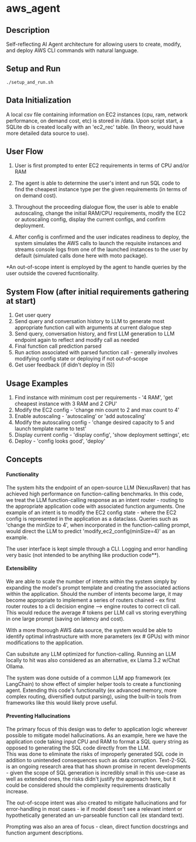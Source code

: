 # aws_agent

## Description

Self-reflecting AI Agent architecture for allowing users to create, modify, and deploy AWS CLI commands with natural language.


## Setup and Run 

```
./setup_and_run.sh
```

## Data Initialization
A local csv file containing information on EC2 instances (cpu, ram, network performance, on demand cost, etc) is stored in /data.
Upon script start, a SQLite db is created locally with an 'ec2_rec' table.
(In theory, would have more detailed data source to use). 


## User Flow
1. User is first prompted to enter EC2 requirements in terms of CPU and/or RAM

2. The agent is able to determine the user's intent and run SQL code to find the cheapest instance type per the given requirements (in terms of on demand cost).

3. Throughout the proceeding dialogue flow, the user is able to enable autoscaling, change the initial RAM/CPU requirements, modify the EC2 or autoscaling config, display the current configs, and confirm deployment.

4. After config is confirmed and the user indicates readiness to deploy, the system simulates the AWS calls to launch the requisite instances and streams console logs from one of the launched instances to the user by default (simulated calls done here with moto package).

*An out-of-scope intent is employed by the agent to handle queries by the user outside the covered fucntionality. 

## System Flow (after initial requirements gathering at start)
1. Get user query
2. Send query and conversation history to LLM to generate most appropriate function call with arguments at current dialogue step
3. Send query, conversation history, and first LLM generation to LLM endpoint again to reflect and modify call as needed
4. Final function call prediction parsed
5. Run action associated with parsed function call - generally involves modifying config state or deploying if not out-of-scope
6. Get user feedback (if didn't deploy in (5))

## Usage Examples

1. Find instance with minimum cost per requirements - '4 RAM', 'get cheapest instance with 3 RAM and 2 CPU'
2. Modify the EC2 config - 'change min count to 2 and max count to 4' 
3. Enable autoscaling - 'autoscaling' or 'add autoscaling'
4. Modify the autoscaling config - 'change desired capacity to 5 and launch template name to test'
5. Display current config - 'display config', 'show deployment settings', etc
6. Deploy - 'config looks good', 'deploy' 

## Concepts

#### Functionality

The system hits the endpoint of an open-source LLM (NexusRaven) that has achieved high performance on function-calling benchmarks.
In this code, we treat the LLM function-calling response as an intent router - routing to the appropriate application code with associated function arguments.
One example of an intent is to modify the EC2 config state - where the EC2 config is represented in the application as a dataclass. 
Queries such as 'change the minSize to 4', when incorporated in the function-calling prompt, would direct the LLM to predict 'modify_ec2_config(minSize=4)' as an example.   

The user interface is kept simple through a CLI. Logging and error handling very basic (not intended to be anything like production code**).  

#### Extensibility

We are able to scale the number of intents within the system simply by expanding the model's prompt template and creating the associated actions within the application. 
Should the number of intents become large, it may become appropriate to implement a series of routers chained - ex first router routes to a cli decision engine --> engine routes to correct cli call. This would reduce the average # tokens per LLM call vs storing everything in one large prompt (saving on latency and cost). 

With a more thorough AWS data source, the system would be able to identify optimal infrastructure with more parameters (ex # GPUs) with minor modifications to the application. 

Can subsitute any LLM optimized for function-calling. Running an LLM locally to hit was also considered as an alternative, ex Llama 3.2 w/Chat Ollama.

The system was done outside of a common LLM app framework (ex LangChain) to show effect of simpler helper tools to create a functioning agent. 
Extending this code's functionality (ex advanced memory, more complex routing, diversified output parsing), using the built-in tools from frameworks like this would likely prove useful.  

#### Preventing Hallucinations 

The primary focus of this design was to defer to application logic wherever possible to mitigate model hallucinations.
As an example, here we have the application code taking input CPU and RAM to format a SQL query string as opposed to generating the SQL code directly from the LLM.  
This was done to eliminate the risks of improperly generated SQL code in addition to unintended consequences such as data corruption. 
Text-2-SQL is an ongoing research area that has shown promise in recent developments - given the scope of SQL generation is incredibly small in this use-case as well as extended ones, the risks didn't justify the approach here, but it could be considered should the complexity requirements drastically increase.

The out-of-scope intent was also created to mitigate hallucinations and for error-handling in most cases - ie if model doesn't see a relevant intent or hypothetically generated an un-parseable function call (ex standard text). 

Prompting was also an area of focus - clean, direct function docstrings and function argument descriptions. 

